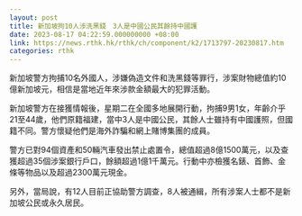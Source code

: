 ```yaml
---
layout: post
title: 新加坡拘10人涉洗黑錢　3人是中國公民其餘持中國護
date: 2023-08-17 04:22:59.000000000 +08:00
link: https://news.rthk.hk/rthk/ch/component/k2/1713797-20230817.htm
categories: rthk
---
```


新加坡警方拘捕10名外國人，涉嫌偽造文件和洗黑錢等罪行，涉案財物總值約10億新加坡元，相信是當地近年來涉款金額最大的犯罪活動。

新加坡警方在接獲情報後，星期二在全國多地展開行動，拘捕9男1女，年齡介乎21至44歲，他們原籍福建，當中3人是中國公民，其餘人士雖持有中國護照，但國籍不同。警方懷疑他們是海外詐騙和網上賭博集團的成員。

警方已對94個資產和50輛汽車發出禁止處置令，總值超過8億1500萬元，以及查獲超過35個涉案銀行戶口，餘額超過1億1千萬元。行動中亦檢獲名錶、首飾、金條等物品以及超過2300萬元現金。

另外，當局說，有12人目前正協助警方調查，8人被通緝，所有涉案人士都不是新加坡公民或永久居民。
